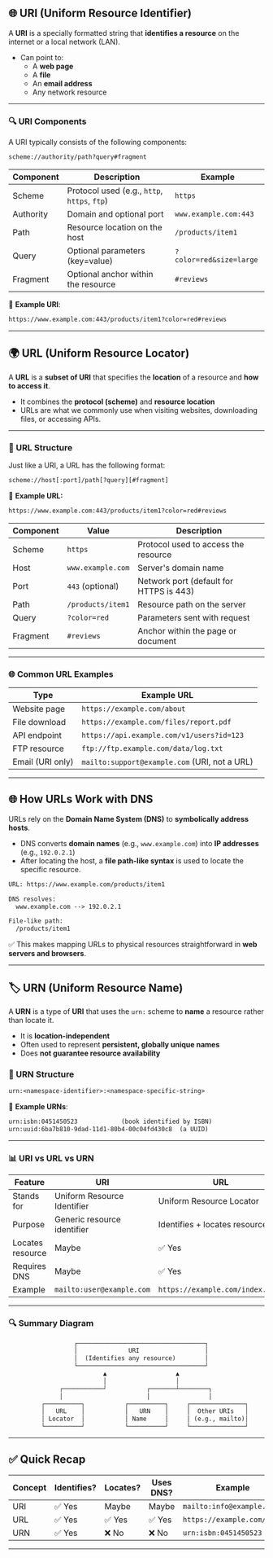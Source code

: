 ## 🌐 URI (Uniform Resource Identifier)

A **URI** is a specially formatted string that **identifies a resource** on the internet or a local network (LAN).

- Can point to:
  - A **web page**
  - A **file**
  - An **email address**
  - Any network resource

---

### 🔍 URI Components

A URI typically consists of the following components:

```txt
scheme://authority/path?query#fragment
```

| Component | Description                                  | Example                 |
| --------- | -------------------------------------------- | ----------------------- |
| Scheme    | Protocol used (e.g., `http`, `https`, `ftp`) | `https`                 |
| Authority | Domain and optional port                     | `www.example.com:443`   |
| Path      | Resource location on the host                | `/products/item1`       |
| Query     | Optional parameters (key=value)              | `?color=red&size=large` |
| Fragment  | Optional anchor within the resource          | `#reviews`              |

🔗 **Example URI**:

```txt
https://www.example.com:443/products/item1?color=red#reviews
```

---

## 🌍 URL (Uniform Resource Locator)

A **URL** is a **subset of URI** that specifies the **location** of a resource and **how to access it**.

- It combines the **protocol (scheme)** and **resource location**
- URLs are what we commonly use when visiting websites, downloading files, or accessing APIs.

---

### 🧱 URL Structure

Just like a URI, a URL has the following format:

```txt
scheme://host[:port]/path[?query][#fragment]
```

🔗 **Example URL:**

```txt
https://www.example.com:443/products/item1?color=red#reviews
```

| Component | Value             | Description                             |
| --------- | ----------------- | --------------------------------------- |
| Scheme    | `https`           | Protocol used to access the resource    |
| Host      | `www.example.com` | Server's domain name                    |
| Port      | `443` (optional)  | Network port (default for HTTPS is 443) |
| Path      | `/products/item1` | Resource path on the server             |
| Query     | `?color=red`      | Parameters sent with request            |
| Fragment  | `#reviews`        | Anchor within the page or document      |

---

### 🌐 Common URL Examples

| Type             | Example URL                                   |
| ---------------- | --------------------------------------------- |
| Website page     | `https://example.com/about`                   |
| File download    | `https://example.com/files/report.pdf`        |
| API endpoint     | `https://api.example.com/v1/users?id=123`     |
| FTP resource     | `ftp://ftp.example.com/data/log.txt`          |
| Email (URI only) | `mailto:support@example.com` (URI, not a URL) |

---

## 🌐 How URLs Work with DNS

URLs rely on the **Domain Name System (DNS)** to **symbolically address hosts**.

- DNS converts **domain names** (e.g., `www.example.com`) into **IP addresses** (e.g., `192.0.2.1`)
- After locating the host, a **file path-like syntax** is used to locate the specific resource.

```txt
URL: https://www.example.com/products/item1

DNS resolves:
  www.example.com --> 192.0.2.1

File-like path:
  /products/item1
```

✅ This makes mapping URLs to physical resources straightforward in **web servers and browsers**.

---

## 🏷️ URN (Uniform Resource Name)

A **URN** is a type of **URI** that uses the `urn:` scheme to **name** a resource rather than locate it.

- It is **location-independent**
- Often used to represent **persistent, globally unique names**
- Does **not guarantee resource availability**

### 🧱 URN Structure

```txt
urn:<namespace-identifier>:<namespace-specific-string>
```

🔗 **Example URNs**:

```txt
urn:isbn:0451450523            (book identified by ISBN)
urn:uuid:6ba7b810-9dad-11d1-80b4-00c04fd430c8  (a UUID)
```

---

### 📊 URI vs URL vs URN

| Feature          | URI                         | URL                              | URN                   |
| ---------------- | --------------------------- | -------------------------------- | --------------------- |
| Stands for       | Uniform Resource Identifier | Uniform Resource Locator         | Uniform Resource Name |
| Purpose          | Generic resource identifier | Identifies + locates resource    | Identifies by name    |
| Locates resource | Maybe                       | ✅ Yes                           | ❌ No                 |
| Requires DNS     | Maybe                       | ✅ Yes                           | ❌ No                 |
| Example          | `mailto:user@example.com`   | `https://example.com/index.html` | `urn:isbn:0451450523` |

---

### 🔍 Summary Diagram

```txt
                  ┌───────────────────────────────────┐
                  │              URI                  │
                  │  (Identifies any resource)        │
                  └───────────────────────────────────┘
                          ▲                   ▲
                          │                   │
              ┌───────────┘           ┌───────┴────────┐
              │                       │                │
         ┌──────────┐           ┌──────────┐     ┌───────────────┐
         │   URL    │           │   URN    │     │  Other URIs   │
         │ Locator  │           │ Name     │     │ (e.g., mailto)│
         └──────────┘           └──────────┘     └───────────────┘
```

---

## ✅ Quick Recap

| Concept | Identifies? | Locates? | Uses DNS? | Example                    |
| ------- | ----------- | -------- | --------- | -------------------------- |
| URI     | ✅ Yes      | Maybe    | Maybe     | `mailto:info@example.com`  |
| URL     | ✅ Yes      | ✅ Yes   | ✅ Yes    | `https://example.com/page` |
| URN     | ✅ Yes      | ❌ No    | ❌ No     | `urn:isbn:0451450523`      |

---
